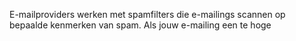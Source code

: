 E-mailproviders werken met spamfilters die e-mailings scannen op
bepaalde kenmerken van spam. Als jouw e-mailing een te hoge
